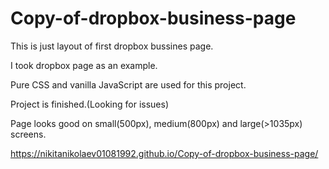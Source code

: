 # Copy-of-dropbox-business-page
This is just layout of first dropbox bussines page. 

I took dropbox page as an example.

Pure CSS and vanilla JavaScript are used for this project.

Project is finished.(Looking for issues)

Page looks good on small(500px), medium(800px) and large(>1035px) screens.

https://nikitanikolaev01081992.github.io/Copy-of-dropbox-business-page/
